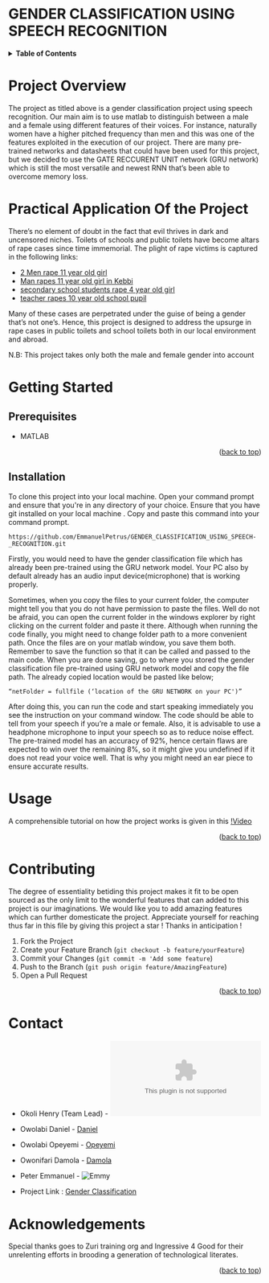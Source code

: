 # GENDER CLASSIFICATION USING SPEECH RECOGNITION
<div id = "top"></div>

<!-- TABLE OF CONTENTS -->
<details>
  <summary><strong>Table of Contents</strong></summary>
  <ol>
    <li>
      <a href="#project-overview">PROJECT OVERVIEW</a>
      <ul>
        <li><a href="#practical-application-of-project">PRACTICAL APPLICATION OF THE PROJECT</a></li>
      </ul>
    </li>
    <li>
      <a href="#getting-started">Getting Started</a>
      <ul>
        <li><a href="#prerequisites">Prerequisites</a></li>
        <li><a href="#installation">Installation</a></li>
      </ul>
    </li>
    <li><a href="#usage">Usage</a></li>
    <li><a href="#contributing">Contributing</a></li>
    <li><a href="#contact">Contact</a></li>
    <li><a href="#acknowledgments">Acknowledgments</a></li>
  </ol>
</details>

# Project Overview

The project as titled above is a gender classification project using speech recognition. Our main aim is to use matlab to distinguish between a male and a female using different features of their voices. For instance, naturally women have a higher pitched frequency than men and this was one of the features exploited in the execution of our project.
There are many pre-trained networks and datasheets that could have been used for this project, but we decided to use the GATE RECCURENT UNIT network (GRU network) which is still the most versatile and newest RNN that’s been able to overcome memory loss.

# Practical Application Of the Project

There’s no element of doubt in the fact that evil thrives in dark and uncensored niches. Toilets of schools and public toilets have become altars of rape cases since time immemorial. The plight of rape victims is captured in the following links:

- [2 Men rape 11 year old girl](https://dailynigerian.com/2-men-rape-11-year-old-girl-in-kebbi-public-toilet/)
- [Man rapes 11 year old girl in Kebbi](https://www.nigerianbulletin.com/threads/man-reportedly-rapes-11-year-old-girl-inside-public-toilet.143135/)
- [secondary school students rape 4 year old girl](https://parrotnigeria.com/three-secondary-school-students-rape-4-year-old-girl-in-school-toilet/)
- [teacher rapes 10 year old school pupil](https://dailypost.ng/2014/08/14/teacher-rapes-10-year-old-pupil-school-toilet/)

Many of these cases are perpetrated under the guise of being a gender that’s not one’s. Hence, this project is designed to address the upsurge in rape cases in public toilets and school toilets both in our local environment and abroad. 

N.B:   This project takes only both the male and female gender into account

#  Getting Started

## Prerequisites

- MATLAB

 <p align="right">(<a href="#top">back to top</a>)</p>
 
## Installation

To clone this project into your local machine. Open your command prompt and ensure that you're in any directory of your choice. Ensure that you have git installed on your local machine . Copy and paste this command into your command prompt. 

```
https://github.com/EmmanuelPetrus/GENDER_CLASSIFICATION_USING_SPEECH-_RECOGNITION.git
```
Firstly, you would need to have the gender classification file which has already been pre-trained using the GRU network model. Your PC also by default already has an audio input device(microphone) that is working properly.

Sometimes, when you copy the files to your current folder, the computer might tell you that you do not have permission to paste the files. Well do not be afraid, you can open the current folder in the windows explorer by right clicking on the current folder and paste it there. Although when running the code finally, you might need to change folder path to a more convenient path.
Once the files are on your matlab window, you save them both. Remember to save the function so that it can be called and passed to the main code. When you are done saving, go to where you stored the gender classification file pre-trained using GRU network model and copy the file path.
The already copied location would be pasted like below;


```
“netFolder = fullfile (‘location of the GRU NETWORK on your PC')”
```

After doing this, you can run the code and start speaking immediately you see the instruction on your command window. The code should be able to tell from your speech if you’re a male or female. Also, it is advisable to use a headphone microphone to input your speech so as to reduce noise effect. The pre-trained model has an accuracy of 92%, hence certain flaws are expected to win over the remaining 8%, so it might give you undefined if it does not read your voice well. That is why you might need an ear piece to ensure accurate results.


# Usage

A comprehensible tutorial on how the project works is given in this [!Video](https://youtu.be/Hm3A2S8N_wc)

<p align="right">(<a href="#top">back to top</a>)</p>

# Contributing

The degree of essentiality betiding this project makes it fit to be open sourced as the only limit to the wonderful features that can added to this project is our imaginations. We would like you to add amazing features which can further domesticate the project. Appreciate yourself for reaching thus far in this file by giving this project a star ! Thanks in anticipation !

1. Fork the Project
2. Create your Feature Branch (`git checkout -b feature/yourFeature`)
3. Commit your Changes (`git commit -m 'Add some feature`)
4. Push to the Branch (`git push origin feature/AmazingFeature`)
5. Open a Pull Request

<p align="right">(<a href="#top">back to top</a>)</p>

# Contact

- Okoli Henry (Team Lead) - ![Henry](twitter.com)
- Owolabi Daniel  - [Daniel](twitter.come)
- Owolabi Opeyemi  - [Opeyemi](twitter.com)
- Owonifari Damola - [Damola](twitter.com)
- Peter Emmanuel - ![Emmy](https://twitter.com/Emmy_Ojonilemi)

- Project Link : [Gender Classification](https://github.com/EmmanuelPetrus/GENDER_CLASSIFICATION_USING_SPEECH-_RECOGNITION)

# Acknowledgements

Special thanks goes to Zuri training org and Ingressive 4 Good for their unrelenting efforts in brooding a generation of technological literates.

<p align="right">(<a href="#top">back to top</a>)</p>
